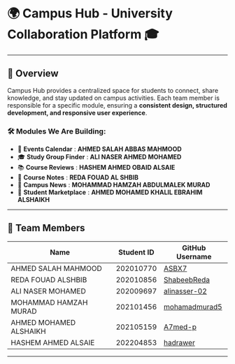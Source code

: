 # 🌍 Campus Hub - University Collaboration Platform 🎓  

---

## 📖 Overview  

Campus Hub provides a centralized space for students to connect, share knowledge, and stay updated on campus activities. Each team member is responsible for a specific module, ensuring a **consistent design, structured development, and responsive user experience**.  

### 🛠️ Modules We Are Building:  
- 📅 **Events Calendar** : **AHMED SALAH ABBAS MAHMOOD**  
- 🎓 **Study Group Finder**  : **ALI NASER AHMED MOHAMED**
- 📚 **Course Reviews**  : **HASHEM AHMED OBAID ALSAIE**
- 📝 **Course Notes**  : **REDA FOUAD AL SHBIB**
- 📰 **Campus News**  : **MOHAMMAD HAMZAH ABDULMALEK MURAD**
- 🛒   **Student Marketplace** : **AHMED MOHAMED KHALIL EBRAHIM ALSHAIKH**

---

## 👥 Team Members  

| **Name**                  | **Student ID**  | **GitHub Username** |
|---------------------------|---------------|---------------------|
| AHMED SALAH MAHMOOD       | 202010770     | [ASBX7](https://github.com/ASBX7) |
| REDA FOUAD ALSHBIB        | 202010856     | [ShabeebReda](https://github.com/ShabeebReda) |
| ALI NASER MOHAMED         | 202009697     | [alinasser-02](https://github.com/alinasser-02) |
| MOHAMMAD HAMZAH MURAD     | 202101456     | [mohamadmurad5](https://github.com/mohamadmurad5) |
| AHMED MOHAMED ALSHAIKH    | 202105159     | [A7med-p](https://github.com/A7med-p) |
| HASHEM AHMED ALSAIE       | 202204853     | [hadrawer](https://github.com/Hadrawer) | https://replit.com/@hadrawer/PHP-MySQL

---
